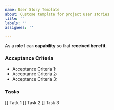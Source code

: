```yaml
---
name: User Story Template
about: Custome template for project user stories
title: ''
labels: ''
assignees: ''

---
```


As a **role** I can **capability** so that **received benefit**.

### Acceptance Criteria

- Acceptance Criteria 1:
- Acceptance Criteria 2:
- Acceptance Criteria 3:

### Tasks
[] Task 1
[] Task 2
[] Task 3

